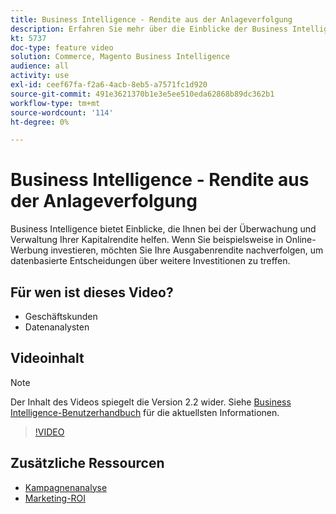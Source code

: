 ```yaml
---
title: Business Intelligence - Rendite aus der Anlageverfolgung
description: Erfahren Sie mehr über die Einblicke der Business Intelligence, mit denen Sie Ihre Rentabilität verfolgen können.
kt: 5737
doc-type: feature video
solution: Commerce, Magento Business Intelligence
audience: all
activity: use
exl-id: ceef67fa-f2a6-4acb-8eb5-a7571fc1d920
source-git-commit: 491e3621370b1e3e5ee510eda62868b89dc362b1
workflow-type: tm+mt
source-wordcount: '114'
ht-degree: 0%

---
```


# Business Intelligence - Rendite aus der Anlageverfolgung

Business Intelligence bietet Einblicke, die Ihnen bei der Überwachung und Verwaltung Ihrer Kapitalrendite helfen. Wenn Sie beispielsweise in Online-Werbung investieren, möchten Sie Ihre Ausgabenrendite nachverfolgen, um datenbasierte Entscheidungen über weitere Investitionen zu treffen.

## Für wen ist dieses Video?

- Geschäftskunden
- Datenanalysten

## Videoinhalt

>[!NOTE]
>
>Der Inhalt des Videos spiegelt die Version 2.2 wider. Siehe [Business Intelligence-Benutzerhandbuch](https://docs.magento.com/mbi/) für die aktuellsten Informationen.

>[!VIDEO](https://video.tv.adobe.com/v/35991?quality=12&learn=on)

## Zusätzliche Ressourcen

- [Kampagnenanalyse](https://docs.magento.com/mbi/data-analyst/analysis/camp-analysis.html)
- [Marketing-ROI](https://docs.magento.com/mbi/data-analyst/analysis/marketing-roi.html)
